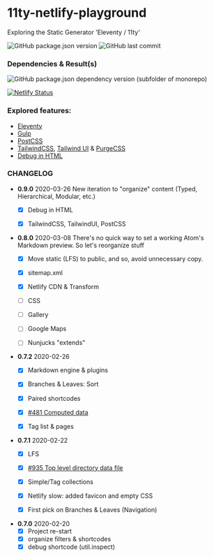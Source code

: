 # 11ty-netlify-playground
Exploring the Static Generator 'Eleventy / 11ty'

![GitHub package.json version](https://img.shields.io/github/package-json/v/tigersway/11ty-netlify-playground?style=flat-square) ![GitHub last commit](https://img.shields.io/github/last-commit/tigersway/11ty-netlify-playground?style=flat-square)

### Dependencies & Result(s)
![GitHub package.json dependency version (subfolder of monorepo)](https://img.shields.io/github/package-json/dependency-version/TigersWay/11ty-netlify-playground/@11ty/eleventy)

[![Netlify Status](https://api.netlify.com/api/v1/badges/87fcccb7-3de5-4fde-815e-9e402010f1e7/deploy-status)](https://app.netlify.com/sites/11ty-netlify-playground/deploys)


### Explored features:
  - [Eleventy](https://11ty.io/)
  - [Gulp](https://gulpjs.com/)
  - [PostCSS](https://postcss.org/)
  - [TailwindCSS](https://tailwindcss.com/), [Tailwind UI](https://tailwindcss.com/) & [PurgeCSS](https://purgecss.com/)
  - [Debug in HTML](_11ty/shortcodes/debug.js)

### CHANGELOG
- **0.9.0** 2020-03-26 New iteration to "organize" content (Typed, Hierarchical, Modular, etc.)
  + [x] Debug in HTML
  + [x] TailwindCSS, TailwindUI, PostCSS


- **0.8.0** 2020-03-08 There's no quick way to set a working Atom's Markdown preview. So let's reorganize stuff
  + [x] Move static (LFS) to public, and so, avoid unnecessary copy.
  + [x] sitemap.xml
  + [x] Netlify CDN & Transform
  + [ ] CSS
  + [ ] Gallery
  + [ ] Google Maps
  + [ ] Nunjucks "extends"


- **0.7.2** 2020-02-26
  + [x] Markdown engine & plugins
  + [x] Branches & Leaves: Sort
  + [x] Paired shortcodes
  + [x] [\#481 Computed data](https://github.com/11ty/eleventy/issues/481)
  + [x] Tag list & pages


- **0.7.1** 2020-02-22
  + [x] LFS
  + [x] [\#935 Top level directory data file](https://github.com/11ty/eleventy/issues/935)
  + [x] Simple/Tag collections
  + [x] Netlify slow: added favicon and empty CSS
  + [x] First pick on Branches & Leaves (Navigation)


- **0.7.0** 2020-02-20
  + [x] Project re-start
  + [x] organize filters & shortcodes
  + [x] debug shortcode (util.inspect)
